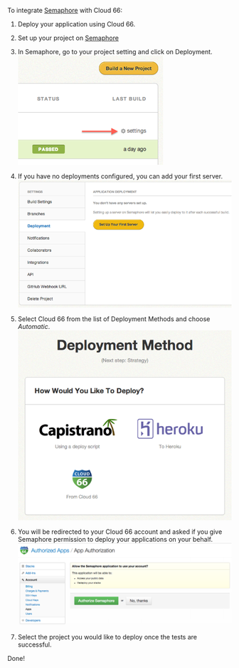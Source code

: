 
To integrate [Semaphore](https://semaphoreapp.com) with Cloud 66:

1. Deploy your application using Cloud 66.
2. Set up your project on [Semaphore](https://semaphoreapp.com)
3. In Semaphore, go to your project setting and click on Deployment.
![Semaphore project settings](/assets/shared/semaphore_project_settings.png "Semaphore project settings")

4. If you have no deployments configured, you can add your first server.
![Semaphore project deployment](/assets/shared/semaphore_project_deployment.png "Semaphore project deployment")

5. Select Cloud 66 from the list of Deployment Methods and choose *Automatic*.
![Choose deployment methods](/assets/shared/deployment_method.png "Choose deployment methods")

6. You will be redirected to your Cloud 66 account and asked if you give Semaphore permission to deploy your applications on your behalf.
![Grant access rights](/assets/shared/oauth_access_rights.png "Grant access rights")

7. Select the project you would like to deploy once the tests are successful.

Done!
